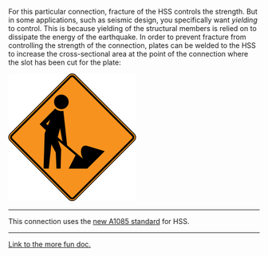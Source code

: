 
For this particular connection, fracture of the HSS controls the strength. But
in some applications, such as seismic design, you specifically want *yielding*
to control. This is because yielding of the structural members is relied on to
dissipate the energy of the earthquake. In order to prevent fracture from
controlling the strength of the connection, plates can be welded to the HSS
to increase the cross-sectional area at the point of the connection where the
slot has been cut for the plate:

![Insert picture here](../assets/placeholder.png)

--------------------------------------------------------------------------------

This connection uses the [new A1085 standard](https://www.aisc.org/publications/steel-construction-manual-resources/#37587) for HSS. 

--------------------------------------------------------------------------------

[Link to the more fun doc.](../docs/#Adding-a-more-fun-item)
